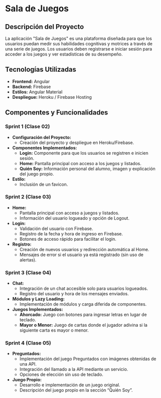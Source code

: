 # Sala de Juegos

## Descripción del Proyecto

La aplicación "Sala de Juegos" es una plataforma diseñada para que los usuarios puedan medir sus habilidades cognitivas y motrices a través de una serie de juegos. Los usuarios deben registrarse e iniciar sesión para acceder a los juegos y ver estadísticas de su desempeño.

## Tecnologías Utilizadas

- **Frontend:** Angular
- **Backend:** Firebase
- **Estilos:** Angular Material
- **Despliegue:** Heroku / Firebase Hosting

## Componentes y Funcionalidades

### Sprint 1 (Clase 02)
- **Configuración del Proyecto:**
  - Creación del proyecto y despliegue en Heroku/Firebase.
- **Componentes Implementados:**
  - **Login:** Componente para que los usuarios se registren e inicien sesión.
  - **Home:** Pantalla principal con acceso a los juegos y listados.
  - **Quién Soy:** Información personal del alumno, imagen y explicación del juego propio.
- **Estilo:**
  - Inclusión de un favicon.

### Sprint 2 (Clase 03)
- **Home:**
  - Pantalla principal con acceso a juegos y listados.
  - Información del usuario logueado y opción de Logout.
- **Login:**
  - Validación del usuario con Firebase.
  - Registro de la fecha y hora de ingreso en Firebase.
  - Botones de acceso rápido para facilitar el login.
- **Registro:**
  - Creación de nuevos usuarios y redirección automática al Home.
  - Mensajes de error si el usuario ya está registrado (sin uso de alertas).

### Sprint 3 (Clase 04)
- **Chat:**
  - Integración de un chat accesible solo para usuarios logueados.
  - Registro del usuario y hora de los mensajes enviados.
- **Módulos y Lazy Loading:**
  - Implementación de módulos y carga diferida de componentes.
- **Juegos Implementados:**
  - **Ahorcado:** Juego con botones para ingresar letras en lugar de teclado.
  - **Mayor o Menor:** Juego de cartas donde el jugador adivina si la siguiente carta es mayor o menor.

### Sprint 4 (Clase 05)
- **Preguntados:**
  - Implementación del juego Preguntados con imágenes obtenidas de una API.
  - Integración del llamado a la API mediante un servicio.
  - Opciones de elección sin uso de teclado.
- **Juego Propio:**
  - Desarrollo e implementación de un juego original.
  - Descripción del juego propio en la sección “Quién Soy”.
